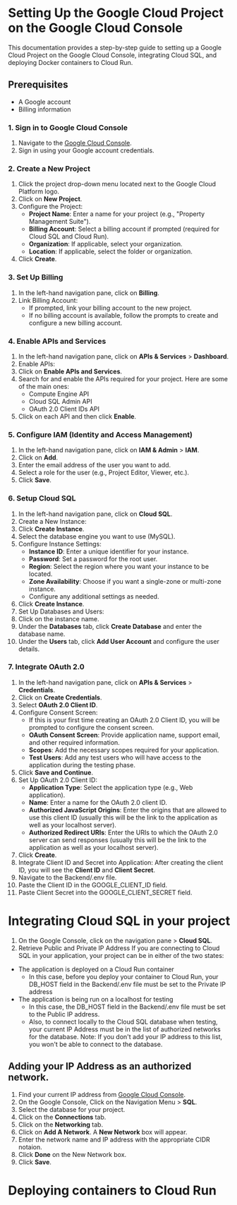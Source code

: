 # Setting Up the Google Cloud Project on the Google Cloud Console
This documentation provides a step-by-step guide to setting up a Google Cloud Project on the Google Cloud Console, integrating Cloud SQL, and deploying Docker containers to Cloud Run.

## Prerequisites
- A Google account
- Billing information 

### 1. Sign in to Google Cloud Console
1. Navigate to the [Google Cloud Console](https://console.cloud.google.com/).
2. Sign in using your Google account credentials.

### 2. Create a New Project
1. Click the project drop-down menu located next to the Google Cloud Platform logo.
2. Click on **New Project**.
3. Configure the Project:
   - **Project Name**: Enter a name for your project (e.g., "Property Management Suite").
   - **Billing Account**: Select a billing account if prompted (required for Cloud SQL and Cloud Run).
   - **Organization**: If applicable, select your organization.
   - **Location**: If applicable, select the folder or organization.
4. Click **Create**.

### 3. Set Up Billing
1. In the left-hand navigation pane, click on **Billing**.
2. Link Billing Account:
   - If prompted, link your billing account to the new project.
   - If no billing account is available, follow the prompts to create and configure a new billing account.

### 4. Enable APIs and Services
1. In the left-hand navigation pane, click on **APIs & Services** > **Dashboard**.
2. Enable APIs:
1. Click on **Enable APIs and Services**.
2. Search for and enable the APIs required for your project. Here are some of the main ones:
   - Compute Engine API
   - Cloud SQL Admin API
   - OAuth 2.0 Client IDs API
3. Click on each API and then click **Enable**.

### 5. Configure IAM (Identity and Access Management)
1. In the left-hand navigation pane, click on **IAM & Admin** > **IAM**.
2. Click on **Add**.
3. Enter the email address of the user you want to add.
4. Select a role for the user (e.g., Project Editor, Viewer, etc.).
5. Click **Save**.

### 6. Setup Cloud SQL
1. In the left-hand navigation pane, click on **Cloud SQL**.
2. Create a New Instance:
1. Click **Create Instance**.
2. Select the database engine you want to use (MySQL).
3. Configure Instance Settings:
   - **Instance ID**: Enter a unique identifier for your instance.
   - **Password**: Set a password for the root user.
   - **Region**: Select the region where you want your instance to be located.
   - **Zone Availability**: Choose if you want a single-zone or multi-zone instance.
   - Configure any additional settings as needed.
1. Click **Create Instance**.
4. Set Up Databases and Users:
1. Click on the instance name.
2. Under the **Databases** tab, click **Create Database** and enter the database name.
3. Under the **Users** tab, click **Add User Account** and configure the user details.

### 7. Integrate OAuth 2.0
1. In the left-hand navigation pane, click on **APIs & Services** > **Credentials**.
2. Click on **Create Credentials**.
3. Select **OAuth 2.0 Client ID**.
4. Configure Consent Screen:
   - If this is your first time creating an OAuth 2.0 Client ID, you will be prompted to configure the consent screen.
   - **OAuth Consent Screen**: Provide application name, support email, and other required information.
   - **Scopes**: Add the necessary scopes required for your application.
   - **Test Users**: Add any test users who will have access to the application during the testing phase.
1. Click **Save and Continue**.
5. Set Up OAuth 2.0 Client ID:
   - **Application Type**: Select the application type (e.g., Web application).
   - **Name**: Enter a name for the OAuth 2.0 client ID.
   - **Authorized JavaScript Origins**: Enter the origins that are allowed to use this client ID (usually this will be the link to the application as well as your localhost server).
   - **Authorized Redirect URIs**: Enter the URIs to which the OAuth 2.0 server can send responses (usually this will be the link to the application as well as your localhost server).
1. Click **Create**.
6. Integrate Client ID and Secret into Application:  After creating the client ID, you will see the **Client ID** and **Client Secret**. 
1. Navigate to the Backend/.env file.
2. Paste the Client ID in the GOOGLE_CLIENT_ID field.
3. Paste Client Secret into the GOOGLE_CLIENT_SECRET field.

# Integrating Cloud SQL in your project
1. On the Google Console, click on the navigation pane > **Cloud SQL**.
2. Retrieve Public and Private IP Address
If you are connecting to Cloud SQL in your application, your project can be in either of the two states:
- The application is deployed on a Cloud Run container
   - In this case, before you deploy your container to Cloud Run, your DB_HOST field in the Backend/.env file must be set to the Private IP address
- The application is being run on a localhost for testing
   - In this case, the DB_HOST field in the Backend/.env file must be set to the Public IP address.
   - Also, to connect locally to the Cloud SQL database when testing, your current IP Address must be in the list of authorized networks for the database.  Note: If you don't add your IP address to this list, you won't be able to connect to the database.

## Adding your IP Address as an authorized network.
1. Find your current IP address from [Google Cloud Console](https://whatismyipaddress.com/).
2. On the Google Console, Click on the Navigation Menu > **SQL**.
3. Select the database for your project.
4. Click on the **Connections** tab.
5. Click on the **Networking** tab.
6. Click on **Add A Network**.  A **New Network** box will appear.
7. Enter the network name and IP address with the appropriate CIDR notaion.
8. Click **Done** on the New Network box.
9. Click **Save**.

# Deploying containers to Cloud Run
